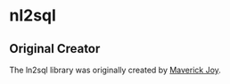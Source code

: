 # nl2sql
## Original Creator

The ln2sql library was originally created by [Maverick Joy](https://github.com/maverickjoy).

